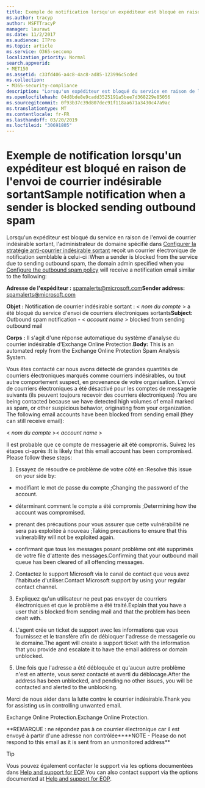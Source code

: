 ```yaml
---
title: Exemple de notification lorsqu'un expéditeur est bloqué en raison de l'envoi de courrier indésirable sortant
ms.author: tracyp
author: MSFTTracyP
manager: laurawi
ms.date: 11/2/2017
ms.audience: ITPro
ms.topic: article
ms.service: O365-seccomp
localization_priority: Normal
search.appverid:
- MET150
ms.assetid: c33fd406-a4c8-4ac8-ad85-123996c5cded
ms.collection:
- M365-security-compliance
description: "Lorsqu'un expéditeur est bloqué du service en raison de l'envoi de courrier indésirable sortant, l'administrateur de domaine spécifié dans Configurer la stratégie anti-courrier indésirable sortant reçoit un courrier électronique de notification semblable à celui-ci :"
ms.openlocfilehash: 04d8bde8e9cadd3525191a5bee7d368229e85056
ms.sourcegitcommit: 0f93b37c39d807dec91f118aa671a3430c47a9ac
ms.translationtype: MT
ms.contentlocale: fr-FR
ms.lasthandoff: 03/20/2019
ms.locfileid: "30691805"
---
```

# <a name="sample-notification-when-a-sender-is-blocked-sending-outbound-spam"></a><span data-ttu-id="1e80a-103">Exemple de notification lorsqu'un expéditeur est bloqué en raison de l'envoi de courrier indésirable sortant</span><span class="sxs-lookup"><span data-stu-id="1e80a-103">Sample notification when a sender is blocked sending outbound spam</span></span>

<span data-ttu-id="1e80a-104">Lorsqu'un expéditeur est bloqué du service en raison de l'envoi de courrier indésirable sortant, l'administrateur de domaine spécifié dans [Configurer la stratégie anti-courrier indésirable sortant](configure-the-outbound-spam-policy.md) reçoit un courrier électronique de notification semblable à celui-ci :</span><span class="sxs-lookup"><span data-stu-id="1e80a-104">When a sender is blocked from the service due to sending outbound spam, the domain admin specified when you [Configure the outbound spam policy](configure-the-outbound-spam-policy.md) will receive a notification email similar to the following:</span></span> 
  
 <span data-ttu-id="1e80a-105">**Adresse de l'expéditeur :** spamalerts@microsoft.com</span><span class="sxs-lookup"><span data-stu-id="1e80a-105">**Sender address:** spamalerts@microsoft.com</span></span> 
  
 <span data-ttu-id="1e80a-106">**Objet :** Notification de courrier indésirable sortant : \<  *nom du compte*  \> a été bloqué du service d'envoi de courriers électroniques sortants</span><span class="sxs-lookup"><span data-stu-id="1e80a-106">**Subject:** Outbound spam notification - \<  *account name*  \> blocked from sending outbound mail</span></span> 
  
 <span data-ttu-id="1e80a-107">**Corps :** Il s'agit d'une réponse automatique du système d'analyse du courrier indésirable d'Exchange Online Protection.</span><span class="sxs-lookup"><span data-stu-id="1e80a-107">**Body:** This is an automated reply from the Exchange Online Protection Spam Analysis System.</span></span> 
  
<span data-ttu-id="1e80a-p101">Vous êtes contacté car nous avons détecté de grandes quantités de courriers électroniques marqués comme courriers indésirables, ou tout autre comportement suspect, en provenance de votre organisation. L'envoi de courriers électroniques a été désactivé pour les comptes de messagerie suivants (ils peuvent toujours recevoir des courriers électroniques) :</span><span class="sxs-lookup"><span data-stu-id="1e80a-p101">You are being contacted because we have detected high volumes of email marked as spam, or other suspicious behavior, originating from your organization. The following email accounts have been blocked from sending email (they can still receive email):</span></span>
  
<span data-ttu-id="1e80a-110">\< *nom du compte*  \></span><span class="sxs-lookup"><span data-stu-id="1e80a-110">\< *account name*  \></span></span> 
  
<span data-ttu-id="1e80a-p102">Il est probable que ce compte de messagerie ait été compromis. Suivez les étapes ci-après :</span><span class="sxs-lookup"><span data-stu-id="1e80a-p102">It is likely that this email account has been compromised. Please follow these steps:</span></span>
  
1. <span data-ttu-id="1e80a-113">Essayez de résoudre ce problème de votre côté en :</span><span class="sxs-lookup"><span data-stu-id="1e80a-113">Resolve this issue on your side by:</span></span>
    
  - <span data-ttu-id="1e80a-114">modifiant le mot de passe du compte ;</span><span class="sxs-lookup"><span data-stu-id="1e80a-114">Changing the password of the account.</span></span>
    
  - <span data-ttu-id="1e80a-115">déterminant comment le compte a été compromis ;</span><span class="sxs-lookup"><span data-stu-id="1e80a-115">Determining how the account was compromised.</span></span>
    
  - <span data-ttu-id="1e80a-116">prenant des précautions pour vous assurer que cette vulnérabilité ne sera pas exploitée à nouveau ;</span><span class="sxs-lookup"><span data-stu-id="1e80a-116">Taking precautions to ensure that this vulnerability will not be exploited again.</span></span>
    
  - <span data-ttu-id="1e80a-117">confirmant que tous les messages posant problème ont été supprimés de votre file d'attente des messages.</span><span class="sxs-lookup"><span data-stu-id="1e80a-117">Confirming that your outbound mail queue has been cleared of all offending messages.</span></span>
    
2. <span data-ttu-id="1e80a-118">Contactez le support Microsoft via le canal de contact que vous avez l'habitude d'utiliser.</span><span class="sxs-lookup"><span data-stu-id="1e80a-118">Contact Microsoft support by using your regular contact channel.</span></span>
    
3. <span data-ttu-id="1e80a-119">Expliquez qu'un utilisateur ne peut pas envoyer de courriers électroniques et que le problème a été traité.</span><span class="sxs-lookup"><span data-stu-id="1e80a-119">Explain that you have a user that is blocked from sending mail and that the problem has been dealt with.</span></span>
    
4. <span data-ttu-id="1e80a-120">L'agent crée un ticket de support avec les informations que vous fournissez et le transfère afin de débloquer l'adresse de messagerie ou le domaine.</span><span class="sxs-lookup"><span data-stu-id="1e80a-120">The agent will create a support ticket with the information that you provide and escalate it to have the email address or domain unblocked.</span></span>
    
5. <span data-ttu-id="1e80a-121">Une fois que l'adresse a été débloquée et qu'aucun autre problème n'est en attente, vous serez contacté et averti du déblocage.</span><span class="sxs-lookup"><span data-stu-id="1e80a-121">After the address has been unblocked, and pending no other issues, you will be contacted and alerted to the unblocking.</span></span>
    
<span data-ttu-id="1e80a-122">Merci de nous aider dans la lutte contre le courrier indésirable.</span><span class="sxs-lookup"><span data-stu-id="1e80a-122">Thank you for assisting us in controlling unwanted email.</span></span>
  
<span data-ttu-id="1e80a-123">Exchange Online Protection.</span><span class="sxs-lookup"><span data-stu-id="1e80a-123">Exchange Online Protection.</span></span>
  
<span data-ttu-id="1e80a-124">\*\*REMARQUE : ne répondez pas à ce courrier électronique car il est envoyé à partir d'une adresse non contrôlée\*\*</span><span class="sxs-lookup"><span data-stu-id="1e80a-124">\*\*NOTE - Please do not respond to this email as it is sent from an unmonitored address\*\*</span></span>
  
> [!TIP]
> <span data-ttu-id="1e80a-125">Vous pouvez également contacter le support via les options documentées dans [Help and support for EOP](eop/help-and-support-for-eop.md).</span><span class="sxs-lookup"><span data-stu-id="1e80a-125">You can also contact support via the options documented at [Help and support for EOP](eop/help-and-support-for-eop.md).</span></span> 
  

